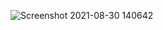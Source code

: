 ![Screenshot 2021-08-30 140642](https://user-images.githubusercontent.com/44544391/131464223-0ef1e2a0-262f-4fb3-acb2-47c81e0d658f.jpg)
